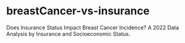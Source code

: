 # breastCancer-vs-insurance
Does Insurance Status Impact Breast Cancer Incidence? A 2022 Data Analysis by Insurance and Socioeconomic Status.
